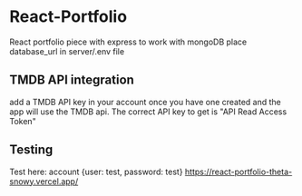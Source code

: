 # React-Portfolio
 React portfolio piece with express to work with mongoDB
 place database_url in server/.env file

## TMDB API integration
add a TMDB API key in your account once you have one created and the app will use the TMDB api. The correct API key to get is "API Read Access Token"
## Testing
Test here: account {user: test, password: test} https://react-portfolio-theta-snowy.vercel.app/
